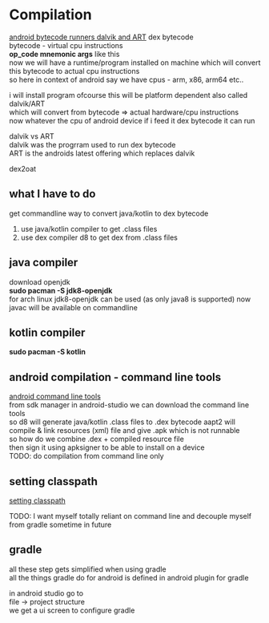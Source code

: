 # Compilation

[android bytecode runners dalvik and ART](https://source.android.com/devices/tech/dalvik)
dex bytecode  
bytecode - virtual cpu instructions    
**op_code mnemonic args** like this    
now we will have a runtime/program installed on machine which will convert this bytecode to actual cpu instructions  
so here in context of android say we have cpus - arm, x86, arm64 etc..   

i will install program ofcourse this will be platform dependent also called dalvik/ART  
which will convert from bytecode => actual hardware/cpu instructions   
now whatever the cpu of android device if i feed it dex bytecode it can run  

dalvik vs ART  
dalvik was the progrram used to run dex bytecode  
ART is the androids latest offering which replaces dalvik  

dex2oat  


## what I have to do
get commandline way to convert java/kotlin to dex bytecode   

1. use java/kotlin compiler to get .class files   
2. use dex compiler d8 to get dex from .class files    

## java compiler
download openjdk  
**sudo pacman -S jdk8-openjdk**   
for arch linux jdk8-openjdk can be used (as only java8 is supported) 
now javac will be available on commandline  

## kotlin compiler
**sudo pacman -S kotlin**  

## android compilation - command line tools
[android command line tools](https://developer.android.com/studio/command-line)  
from sdk manager in android-studio we can download the command line tools  
so d8 will generate java/kotlin .class files to .dex bytecode
aapt2 will compile & link resources (xml) file and give .apk which is not runnable  
so how do we combine .dex + compiled resource file  
then sign it using apksigner to be able to install on a device  
TODO: do compilation from command line only  

## setting classpath
[setting classpath](https://docs.oracle.com/javase/8/docs/technotes/tools/unix/classpath.html)


TODO: I want myself totally reliant on command line and decouple myself from gradle sometime in future  
## gradle
all these step gets simplified when using gradle  
all the things gradle do for android is defined in android plugin for gradle  

in android studio go to  
file -> project structure  
we get a ui screen to configure gradle  



